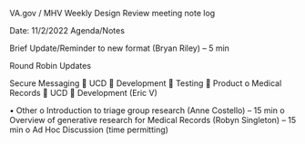 VA.gov / MHV Weekly Design Review meeting note log


Date: 11/2/2022
Agenda/Notes

Brief Update/Reminder to new format (Bryan Riley) – 5 min

Round Robin Updates

Secure Messaging
	UCD
	Development
	Testing
	Product
o	Medical Records
	UCD
	Development (Eric V)

•	Other
o	Introduction to triage group research (Anne Costello) – 15 min
o	Overview of generative research for Medical Records (Robyn Singleton) – 15 min
o	Ad Hoc Discussion (time permitting)
